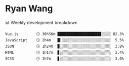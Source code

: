 # Ryan Wang

 <!-- waka-box start -->
📊 Weekly development breakdown
```text
Vue.js        🕓 30h56m ███████████████████▊░░░░ 82.3%
JavaScript    🕓 2h4m   █▎░░░░░░░░░░░░░░░░░░░░░░  5.5%
JSON          🕓 1h24m  ▉░░░░░░░░░░░░░░░░░░░░░░░  3.8%
HTML          🕓 1h17m  ▊░░░░░░░░░░░░░░░░░░░░░░░  3.4%
SCSS          🕓 1h7m   ▋░░░░░░░░░░░░░░░░░░░░░░░  3.0%
```
<!-- Powered by https://github.com/YouEclipse/waka-box-go . -->
<!-- waka-box end -->